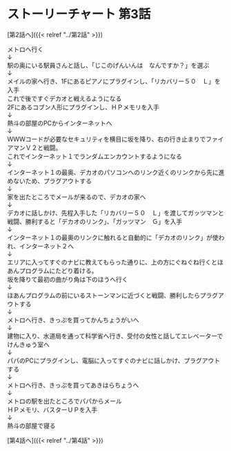 # ストーリーチャート 第3話
[第2話へ]({{< relref "../第2話" >}})

メトロへ行く<br />
↓<br />
駅の奥にいる駅員さんと話し、「じこのげんいんは　なんですか？」を選ぶ<br />
↓<br />
メイルの家へ行き、1Fにあるピアノにプラグインし、「リカバリー５０　Ｌ」を入手<br />
これで後ですぐデカオと戦えるようになる<br />
2Fにあるコブン人形にプラグインし、ＨＰメモリを入手<br />
↓<br />
熱斗の部屋のPCからインターネットへ<br />
↓<br />
ＷＷＷコードが必要なセキュリティを横目に坂を降り、右の行き止まりでファイアマンＶ２と戦闘。<br />
これでインターネット１でランダムエンカウントするようになる<br />
↓<br />
インターネット１の最奥、デカオのパソコンへのリンク近くのリンクから先に進めないため、プラグアウトする<br />
↓<br />
家を出たところでメールが来るので、デカオの家へ<br />
↓<br />
デカオに話しかけ、先程入手した「リカバリー５０　Ｌ」を渡してガッツマンと戦闘、勝利すると「デカオのリンク」、「ガッツマン　Ｇ」を入手<br />
↓<br />
インターネット１の最奥のリンクに触れると自動的に「デカオのリンク」が使われ、インターネット２へ<br />
↓<br />
エリアに入ってすぐのナビに教えてもらった通りに、上の方にぐねぐね行くとほあんプログラムにたどり着ける。<br />
坂を降りて最初の曲がり角は下のほうへ行く<br />
↓<br />
ほあんプログラムの前にいるストーンマンに近づくと戦闘、勝利したらプラグアウトする<br />
↓<br />
メトロへ行き、きっぷを買ってかんちょうがいへ<br />
↓<br />
建物に入り、水道局を通って科学省へ行き、受付の女性と話してエレベーターでけんきゅう室へ<br />
↓<br />
パパのPCにプラグインし、電脳に入ってすぐのナビに話しかけ、プラグアウトする<br />
↓<br />
メトロへ行き、きっぷを買ってあきはらちょうへ<br />
↓<br />
メトロの駅を出たところでパパからメール<br />
ＨＰメモリ、バスターＵＰを入手<br />
↓<br />
熱斗の部屋で寝る

[第4話へ]({{< relref "../第4話" >}})